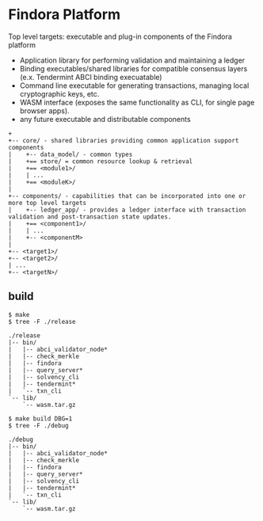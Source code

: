 # Findora Platform

Top level targets: executable and plug-in components of the Findora platform
* Application library for performing validation and maintaining a ledger
* Binding executables/shared libraries for compatible consensus layers (e.x. Tendermint ABCI binding execuatable)
* Command line executable for generating transactions, managing local cryptographic keys, etc.
* WASM interface (exposes the same functionality as CLI, for single page browser apps).
* any future executable and distributable components

```
+
+-- core/ - shared libraries providing common application support components
|    +-- data_model/ - common types
|    +== store/ = common resource lookup & retrieval
|    +== <module1>/
|    | ...
|    +== <moduleK>/
|
+-- components/ - capabilities that can be incorporated into one or more top level targets
|    +-- ledger_app/ - provides a ledger interface with transaction validation and post-transaction state updates.
|    +== <component1>/
|    | ...
|    +-- <componentM>
|
+-- <target1>/
+-- <target2>/
| ...
+-- <targetN>/

```

## build

```
$ make
$ tree -F ./release

./release
|-- bin/
|   |-- abci_validator_node*
|   |-- check_merkle
|   |-- findora
|   |-- query_server*
|   |-- solvency_cli
|   |-- tendermint*
|   `-- txn_cli
`-- lib/
    `-- wasm.tar.gz
```

```
$ make build DBG=1
$ tree -F ./debug

./debug
|-- bin/
|   |-- abci_validator_node*
|   |-- check_merkle
|   |-- findora
|   |-- query_server*
|   |-- solvency_cli
|   |-- tendermint*
|   `-- txn_cli
`-- lib/
    `-- wasm.tar.gz
```
